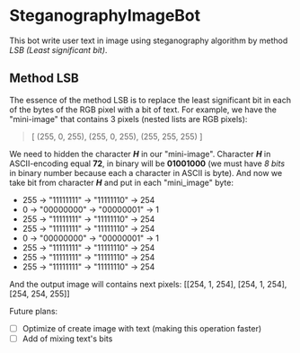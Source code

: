 # SteganographyImageBot
This bot write user text in image using steganography algorithm by method *LSB (Least significant bit)*.

## Method LSB
The essence of the method LSB is to replace the least significant bit in each of the bytes of the RGB pixel with a bit of text. For example, we have the "mini-image" that contains 3 pixels (nested lists are RGB pixels):
> [ (255, 0, 255), (255, 0, 255), (255, 255, 255) ]

We need to hidden the character ***H*** in our "mini-image". Character ***H*** in ASCII-encoding equal **72**, in binary will be **01001000** (we must have *8 bits* in binary number because each a character in ASCII is byte). And now we take bit from character ***H*** and put in each "mini_image" byte:
- 255 -> "11111111" -> "11111110" -> 254
- 0 -> "00000000" -> "00000001" -> 1
- 255 -> "11111111" -> "11111110" -> 254
- 255 -> "11111111" -> "11111110" -> 254
- 0 -> "00000000" -> "00000001" -> 1
- 255 -> "11111111" -> "11111110" -> 254
- 255 -> "11111111" -> "11111110" -> 254
- 255 -> "11111111" -> "11111110" -> 254

And the output image will contains next pixels: [[254, 1, 254], [254, 1, 254], [254, 254, 255]]

Future plans:
- [ ] Optimize of create image with text (making this operation faster)
- [ ] Add of mixing text's bits
